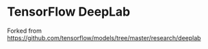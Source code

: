 # TensorFlow DeepLab

Forked from https://github.com/tensorflow/models/tree/master/research/deeplab
